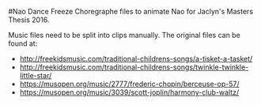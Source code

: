 #Nao Dance Freeze
Choregraphe files to animate Nao for Jaclyn's Masters Thesis 2016. 

Music files need to be split into clips manually. The original files can be found at:
* http://freekidsmusic.com/traditional-childrens-songs/a-tisket-a-tasket/
* http://freekidsmusic.com/traditional-childrens-songs/twinkle-twinkle-little-star/
* https://musopen.org/music/2777/frederic-chopin/berceuse-op-57/
* https://musopen.org/music/3039/scott-joplin/harmony-club-waltz/